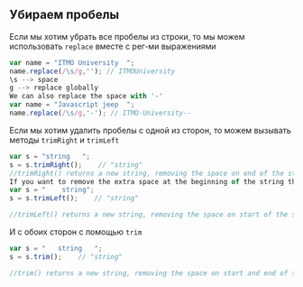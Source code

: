 ## Убираем пробелы
Если мы хотим убрать все пробелы из строки, то мы можем использовать `replace` вместе с рег-ми выражениями
```js
var name = "ITMO University  ";
name.replace(/\s/g,''); // ITMOUniversity
\s --> space
g --> replace globally
We can also replace the space with '-'
var name = "Javascript jeep  ";
name.replace(/\s/g,'-'); // ITMO-University--
```

Если мы хотим удалить пробелы с одной из сторон, то можем вызывать методы `trimRight` и `trimLeft`
```js
var s = "string   ";
s = s.trimRight();    // "string"
//trimRight() returns a new string, removing the space on end of the string
If you want to remove the extra space at the beginning of the string then you can use
var s = "    string";
s = s.trimLeft();    // "string"

//trimLeft() returns a new string, removing the space on start of the string
```

И с обоих сторон с помощью `trim`
```js
var s = "   string   ";
s = s.trim();    // "string"

//trim() returns a new string, removing the space on start and end of the string
```
